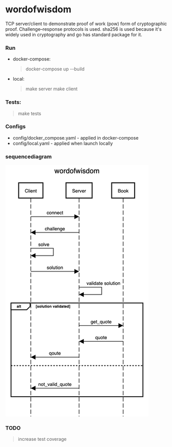 # wordofwisdom

TCP server/client to demonstrate proof of work (pow) form of cryptographic proof.
Challenge–response protocols is used. sha256 is used because it's widely used in cryptography and 
go has standard package for it.

### Run
- docker-compose:
  > docker-compose up --build
- local:
  > make server
  > make client

### Tests:
  > make tests

### Configs
- config/docker_compose.yaml - applied in docker-compose
- config/local.yaml - applied when launch locally

### sequencediagram
![wordofwisdom.png](docs/wordofwisdom.png)

### TODO
> increase test coverage